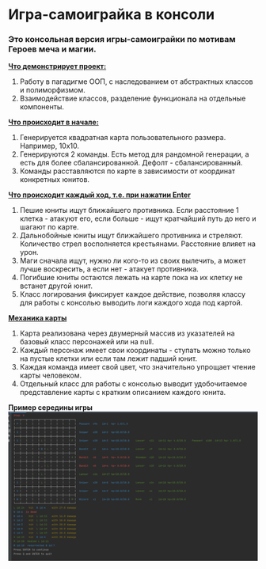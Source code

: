 # Игра-самоиграйка в консоли

### Это консольная версия игры-самоиграйки по мотивам Героев меча и магии.

<u>**Что демонстрирует проект:**</u>
1) Работу в пагадигме ООП, с наследованием от абстрактных классов и полиморфизмом.
2) Взаимодействие классов, разделение функционала на отдельные компоненты.

<u>**Что происходит в начале:**</u>
1) Генерируется квадратная карта пользовательного размера. Например, 10х10.
2) Генерируются 2 команды. Есть метод для рандомной генерации, а есть для более сбалансированной. Дефолт - сбалансированный.
3) Команды расставляются по карте в зависимости от координат конкретных юнитов.

<u>**Что происходит каждый ход, т.е. при нажатии Enter**</u>
1) Пешие юниты ищут ближайшего противника. Если расстояние 1 клетка - атакуют его, если больше - ищут кратчайший путь до него и шагают по карте.
2) Дальнобойные юниты ищут ближайшего противника и стреляют. Количество стрел восполняется крестьянами. Расстояние влияет на урон.
3) Маги сначала ищут, нужно ли кого-то из своих вылечить, а может лучше воскресить, а если нет - атакует противника.
4) Погибшие юниты остаются лежать на карте пока на их клетку не встанет другой юнит.
5) Класс логирования фиксирует каждое действие, позволяя классу для работы с консолью выводить логи каждого хода под картой.

<u>**Механика карты**</u>
1) Карта реализована через двумерный массив из указателей на базовый класс персонажей или на null.  
2) Каждый персонаж имеет свои координаты - ступать можно только на пустые клетки или если там лежит падший юнит.  
3) Каждая команда имеет свой цвет, что значительно упрощает чтение карты человеком.
4) Отдельный класс для работы с консолью выводит удобочитаемое представление карты с кратким описанием каждого юнита.

**Пример середины игры**
![example](midgame_example.png)